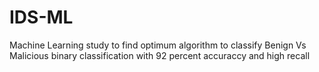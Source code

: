 # IDS-ML
Machine Learning study to find optimum algorithm to classify Benign Vs Malicious binary classification with 92 percent accuraccy and high recall
